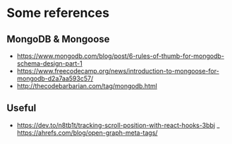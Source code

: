 # Some references


## MongoDB & Mongoose
- https://www.mongodb.com/blog/post/6-rules-of-thumb-for-mongodb-schema-design-part-1
- https://www.freecodecamp.org/news/introduction-to-mongoose-for-mongodb-d2a7aa593c57/
- http://thecodebarbarian.com/tag/mongodb.html


## Useful
- https://dev.to/n8tb1t/tracking-scroll-position-with-react-hooks-3bbj
_ https://ahrefs.com/blog/open-graph-meta-tags/
